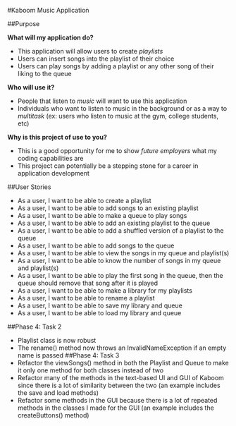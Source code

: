 #Kaboom Music Application

##Purpose

**What will my application do?**
- This application will allow users to create *playlists*
- Users can insert songs into the playlist of their choice
- Users can play songs by adding a playlist or any other song of their liking to the queue

**Who will use it?**
- People that listen to *music* will want to use this application
- Individuals who want to listen to music in the background or as a way to *multitask* (ex: users who listen to music at the gym, college students, etc)

**Why is this project of use to you?**
- This is a good opportunity for me to show *future employers* what my coding capabilities are
- This project can potentially be a stepping stone for a career in application development

##User Stories
- As a user, I want to be able to create a playlist
- As a user, I want to be able to add songs to an existing playlist
- As a user, I want to be able to make a queue to play songs
- As a user, I want to be able to add an existing playlist to the queue
- As a user, I want to be able to add a shuffled version of a playlist to the queue
- As a user, I want to be able to add songs to the queue
- As a user, I want to be able to view the songs in my queue and playlist(s)
- As a user, I want to be able to know the number of songs in my queue and playlist(s)
- As a user, I want to be able to play the first song in the queue, then the queue should remove that song after it is played
- As a user, I want to be able to make a library for my playlists
- As a user, I want to be able to rename a playlist
- As a user, I want to be able to save my library and queue
- As a user, I want to be able to load my library and queue

##Phase 4: Task 2
- Playlist class is now robust
- The rename() method now throws an InvalidNameException if an empty name is passed 
##Phase 4: Task 3
- Refactor the viewSongs() method in both the Playlist and Queue to make it only one method for both classes instead of two
- Refactor many of the methods in the text-based UI and GUI of Kaboom since there is a lot of similarity between the two (an example includes the save and load methods)
- Refactor some methods in the GUI because there is a lot of repeated methods in the classes I made for the GUI (an example includes the createButtons() method)